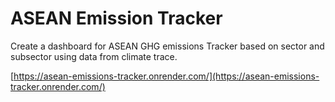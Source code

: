 # ASEAN Emission Tracker

Create a dashboard for ASEAN GHG emissions Tracker based on sector and subsector using data from climate trace.

[https://asean-emissions-tracker.onrender.com/](https://asean-emissions-tracker.onrender.com/)


